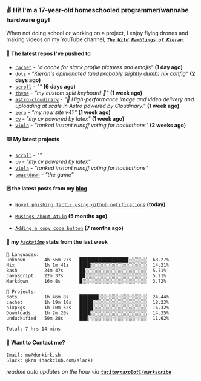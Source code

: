 ### ✌️ Hi! I'm a 17-year-old homeschooled programmer/wannabe hardware guy!

When not doing school or working on a project, I enjoy flying drones and making videos on my YouTube channel, [**_`The Wild Ramblings of Kieran`_**](https://youtube.com/@kieran.rambles).

#### 👷 The latest repos I've pushed to

- [`cachet`](https://github.com/taciturnaxolotl/cachet) - _"a cache for slack profile pictures and emojis"_ **(1 day ago)**
- [`dots`](https://github.com/taciturnaxolotl/dots) - _"Kieran's opinionated (and probably slightly dumb) nix config"_ **(2 days ago)**
- [`scroll`](https://github.com/taciturnaxolotl/scroll) - _""_ **(6 days ago)**
- [`thyme`](https://github.com/taciturnaxolotl/thyme) - _"my custom split keyboard 🫶"_ **(1 week ago)**
- [`astro-cloudinary`](https://github.com/cloudinary-community/astro-cloudinary) - _"🚀 High-performance image and video delivery and uploading at scale in Astro powered by Cloudinary."_ **(1 week ago)**
- [`zera`](https://github.com/taciturnaxolotl/zera) - _"my new site v4?"_ **(1 week ago)**
- [`cv`](https://github.com/taciturnaxolotl/cv) - _"my cv powered by latex"_ **(1 week ago)**
- [`viola`](https://github.com/taciturnaxolotl/viola) - _"ranked instant runoff voting for hackathons"_ **(2 weeks ago)**

#### ⌨️ My latest projects

- [`scroll`](https://github.com/taciturnaxolotl/scroll) - _""_
- [`cv`](https://github.com/taciturnaxolotl/cv) - _"my cv powered by latex"_
- [`viola`](https://github.com/taciturnaxolotl/viola) - _"ranked instant runoff voting for hackathons"_
- [`smackdown`](https://github.com/taciturnaxolotl/smackdown) - _"the game"_

#### 🗒️ the latest posts from my [blog](https://dunkirk.sh)

- [`Novel phishing tactic using github notifications`](https://dunkirk.sh/blog/github-phishing/) **(today)**

- [`Musings about Atuin`](https://dunkirk.sh/blog/atuin/) **(5 months ago)**

- [`Adding a copy code button`](https://dunkirk.sh/blog/adding-a-copy-button/) **(7 months ago)**



#### 📡 my [_`hackatime`_](https://waka.hackclub.com) stats from the last week

```text
💾 Languages:
unknown       4h 56m 27s   ██████████████████░░░░░░░  68.27%
Nix           1h 1m 41s    ████░░░░░░░░░░░░░░░░░░░░░  14.21%
Bash          24m 47s      ██░░░░░░░░░░░░░░░░░░░░░░░  5.71%
JavaScript    22m 37s      ██░░░░░░░░░░░░░░░░░░░░░░░  5.21%
Markdown      16m 8s       █░░░░░░░░░░░░░░░░░░░░░░░░  3.72%

💼 Projects:
dots          1h 46m 8s    ███████░░░░░░░░░░░░░░░░░░  24.44%
cachet        1h 19m 10s   █████░░░░░░░░░░░░░░░░░░░░  18.23%
nixpkgs       1h 10m 52s   █████░░░░░░░░░░░░░░░░░░░░  16.32%
Downloads     1h 2m 20s    ████░░░░░░░░░░░░░░░░░░░░░  14.35%
unduckified   50m 28s      ███░░░░░░░░░░░░░░░░░░░░░░  11.62%

Total: 7 hrs 14 mins
```

#### 📮 Want to Contact me?

```text
Email: me@dunkirk.sh
Slack: @krn (hackclub.com/slack)
```

_readme auto updates on the hour via [**`taciturnaxolotl/markscribe`**](https://github.com/taciturnaxolotl/markscribe)_
